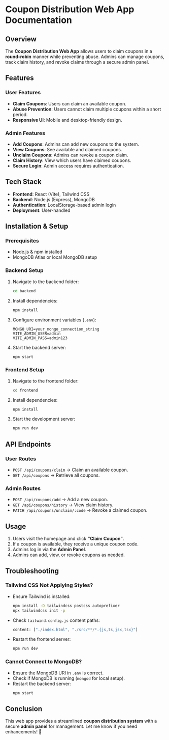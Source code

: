 # Coupon Distribution Web App Documentation

## Overview
The **Coupon Distribution Web App** allows users to claim coupons in a **round-robin** manner while preventing abuse. Admins can manage coupons, track claim history, and revoke claims through a secure admin panel.

## Features
### User Features
- **Claim Coupons**: Users can claim an available coupon.
- **Abuse Prevention**: Users cannot claim multiple coupons within a short period.
- **Responsive UI**: Mobile and desktop-friendly design.

### Admin Features
- **Add Coupons**: Admins can add new coupons to the system.
- **View Coupons**: See available and claimed coupons.
- **Unclaim Coupons**: Admins can revoke a coupon claim.
- **Claim History**: View which users have claimed coupons.
- **Secure Login**: Admin access requires authentication.

## Tech Stack
- **Frontend**: React (Vite), Tailwind CSS
- **Backend**: Node.js (Express), MongoDB
- **Authentication**: LocalStorage-based admin login
- **Deployment**: User-handled

## Installation & Setup
### Prerequisites
- Node.js & npm installed
- MongoDB Atlas or local MongoDB setup

### Backend Setup
1. Navigate to the backend folder:
   ```sh
   cd backend
   ```
2. Install dependencies:
   ```sh
   npm install
   ```
3. Configure environment variables (`.env`):
   ```env
   MONGO_URI=your_mongo_connection_string
   VITE_ADMIN_USER=admin
   VITE_ADMIN_PASS=admin123
   ```
4. Start the backend server:
   ```sh
   npm start
   ```

### Frontend Setup
1. Navigate to the frontend folder:
   ```sh
   cd frontend
   ```
2. Install dependencies:
   ```sh
   npm install
   ```
3. Start the development server:
   ```sh
   npm run dev
   ```

## API Endpoints
### **User Routes**
- `POST /api/coupons/claim` → Claim an available coupon.
- `GET /api/coupons` → Retrieve all coupons.

### **Admin Routes**
- `POST /api/coupons/add` → Add a new coupon.
- `GET /api/coupons/history` → View claim history.
- `PATCH /api/coupons/unclaim/:code` → Revoke a claimed coupon.

## Usage
1. Users visit the homepage and click **"Claim Coupon"**.
2. If a coupon is available, they receive a unique coupon code.
3. Admins log in via the **Admin Panel**.
4. Admins can add, view, or revoke coupons as needed.

## Troubleshooting
### Tailwind CSS Not Applying Styles?
- Ensure Tailwind is installed:
  ```sh
  npm install -D tailwindcss postcss autoprefixer
  npx tailwindcss init -p
  ```
- Check `tailwind.config.js` content paths:
  ```js
  content: ["./index.html", "./src/**/*.{js,ts,jsx,tsx}"]
  ```
- Restart the frontend server:
  ```sh
  npm run dev
  ```

### Cannot Connect to MongoDB?
- Ensure the MongoDB URI in `.env` is correct.
- Check if MongoDB is running (`mongod` for local setup).
- Restart the backend server:
  ```sh
  npm start
  ```

## Conclusion
This web app provides a streamlined **coupon distribution system** with a secure **admin panel** for management. Let me know if you need enhancements! 🚀

